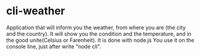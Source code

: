 # cli-weather

Application that will inform you the weather, from where you are (the city and the country).
It will show you the condition and the temperature, and in the good unite(Celsius or Farenheit).
It is done with node.js
You use it on the console line, just after write "node cli".